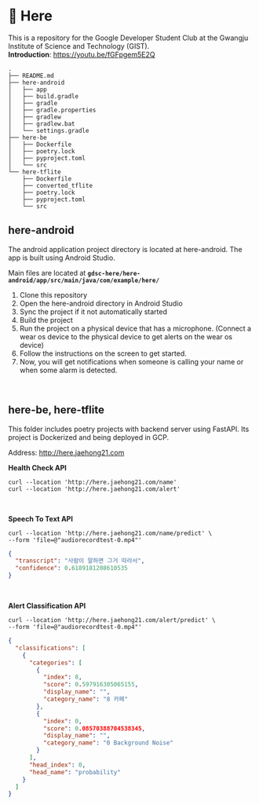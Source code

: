 # 👋 Here
 
This is a repository for the Google Developer Student Club at the Gwangju Institute of Science and Technology (GIST). <br />
**Introduction**: https://youtu.be/fGFpgem5E2Q

```shell
.
├── README.md
├── here-android
│   ├── app
│   ├── build.gradle
│   ├── gradle
│   ├── gradle.properties
│   ├── gradlew
│   ├── gradlew.bat
│   └── settings.gradle
├── here-be
│   ├── Dockerfile
│   ├── poetry.lock
│   ├── pyproject.toml
│   └── src
└── here-tflite
    ├── Dockerfile
    ├── converted_tflite
    ├── poetry.lock
    ├── pyproject.toml
    └── src
```

## here-android

The android application project directory is located at here-android. The app is built using Android Studio.

Main files are located at **`gdsc-here/here-android/app/src/main/java/com/example/here/`**

1. Clone this repository
2. Open the here-android directory in Android Studio
3. Sync the project if it not automatically started
4. Build the project
5. Run the project on a physical device that has a microphone.
   (Connect a wear os device to the physical device to get alerts on the wear os device)
5. Follow the instructions on the screen to get started.
6. Now, you will get notifications when someone is calling your name or when some alarm is detected.

<br />

## here-be, here-tflite

This folder includes poetry projects with backend server using FastAPI. Its project is Dockerized and being deployed in GCP.

Address: http://here.jaehong21.com <br />

**Health Check API**

```shell
curl --location 'http://here.jaehong21.com/name'
curl --location 'http://here.jaehong21.com/alert'
```

<br />

**Speech To Text API** <br />

```shell
curl --location 'http://here.jaehong21.com/name/predict' \
--form 'file=@"audiorecordtest-0.mp4"'
```

```json
{
  "transcript": "사람이 말하면 그거 따라서",
  "confidence": 0.6189181208610535
}
```

<br />

**Alert Classification API** <br />

```shell
curl --location 'http://here.jaehong21.com/alert/predict' \
--form 'file=@"audiorecordtest-0.mp4"'
```

```json
{
  "classifications": [
    {
      "categories": [
        {
          "index": 8,
          "score": 0.597916305065155,
          "display_name": "",
          "category_name": "8 카페"
        },
        {
          "index": 0,
          "score": 0.08570388704538345,
          "display_name": "",
          "category_name": "0 Background Noise"
        }
      ],
      "head_index": 0,
      "head_name": "probability"
    }
  ]
}
```
